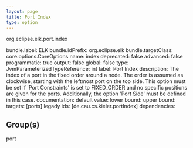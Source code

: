 ```yaml
---
layout: page
title: Port Index
type: option
---
```

org.eclipse.elk.port.index

bundle.label: ELK
bundle.idPrefix: org.eclipse.elk
bundle.targetClass: core.options.CoreOptions
name: index
deprecated: false
advanced: false
programmatic: true
output: false
global: false
type: JvmParameterizedTypeReference: int
label: Port Index
description: The index of a port in the fixed order around a node. The order is assumed as clockwise,
			starting with the leftmost port on the top side. This option must be set if 'Port
			Constraints' is set to FIXED_ORDER and no specific positions are given for the ports.
			Additionally, the option 'Port Side' must be defined in this case.
documentation: 
default value: 
lower bound: 
upper bound: 
targets: [ports]
legady ids: [de.cau.cs.kieler.portIndex]
dependencies:

## Group(s)
port 

